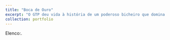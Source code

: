 ```yaml
---
title: "Boca de Ouro"
excerpt: "O GTP deu vida à história de um poderoso bicheiro que domina a contravenção no bairro de Madureira no Rio de Janeiro.<br/><img src='/images/Boca.jpg'>"
collection: portfolio
---
```


Elenco:. 


